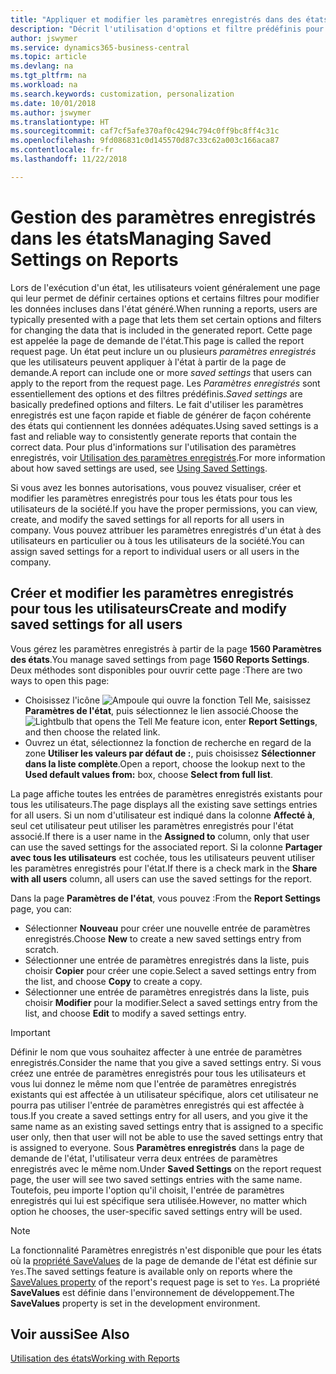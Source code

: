 ```yaml
---
title: "Appliquer et modifier les paramètres enregistrés dans des états | Microsoft Docs"
description: "Décrit l'utilisation d'options et filtre prédéfinis pour personnaliser un état, et pour générer les données exactes."
author: jswymer
ms.service: dynamics365-business-central
ms.topic: article
ms.devlang: na
ms.tgt_pltfrm: na
ms.workload: na
ms.search.keywords: customization, personalization
ms.date: 10/01/2018
ms.author: jswymer
ms.translationtype: HT
ms.sourcegitcommit: caf7cf5afe370af0c4294c794c0ff9bc8ff4c31c
ms.openlocfilehash: 9fd086831c0d145570d87c33c62a003c166aca87
ms.contentlocale: fr-fr
ms.lasthandoff: 11/22/2018

---
```

# <a name="managing-saved-settings-on-reports"></a><span data-ttu-id="66d30-103">Gestion des paramètres enregistrés dans les états</span><span class="sxs-lookup"><span data-stu-id="66d30-103">Managing Saved Settings on Reports</span></span>
<span data-ttu-id="66d30-104">Lors de l'exécution d'un état, les utilisateurs voient généralement une page qui leur permet de définir certaines options et certains filtres pour modifier les données incluses dans l'état généré.</span><span class="sxs-lookup"><span data-stu-id="66d30-104">When running a reports, users are typically presented with a page that lets them set certain options and filters for changing the data that is included in the generated report.</span></span> <span data-ttu-id="66d30-105">Cette page est appelée la page de demande de l'état.</span><span class="sxs-lookup"><span data-stu-id="66d30-105">This page is called the report request page.</span></span> <span data-ttu-id="66d30-106">Un état peut inclure un ou plusieurs *paramètres enregistrés* que les utilisateurs peuvent appliquer à l'état à partir de la page de demande.</span><span class="sxs-lookup"><span data-stu-id="66d30-106">A report can include one or more *saved settings* that users can apply to the report from the request page.</span></span> <span data-ttu-id="66d30-107">Les *Paramètres enregistrés* sont essentiellement des options et des filtres prédéfinis.</span><span class="sxs-lookup"><span data-stu-id="66d30-107">*Saved settings* are basically predefined options and filters.</span></span> <span data-ttu-id="66d30-108">Le fait d'utiliser les paramètres enregistrés est une façon rapide et fiable de générer de façon cohérente des états qui contiennent les données adéquates.</span><span class="sxs-lookup"><span data-stu-id="66d30-108">Using saved settings is a fast and reliable way to consistently generate reports that contain the correct data.</span></span> <span data-ttu-id="66d30-109">Pour plus d'informations sur l'utilisation des paramètres enregistrés, voir [Utilisation des paramètres enregistrés](ui-work-report.md#SavedSettings).</span><span class="sxs-lookup"><span data-stu-id="66d30-109">For more information about how saved settings are used, see [Using Saved Settings](ui-work-report.md#SavedSettings).</span></span>

<span data-ttu-id="66d30-110">Si vous avez les bonnes autorisations, vous pouvez visualiser, créer et modifier les paramètres enregistrés pour tous les états pour tous les utilisateurs de la société.</span><span class="sxs-lookup"><span data-stu-id="66d30-110">If you have the proper permissions, you can view, create, and modify the saved settings for all reports for all users in company.</span></span> <span data-ttu-id="66d30-111">Vous pouvez attribuer les paramètres enregistrés d'un état à des utilisateurs en particulier ou à tous les utilisateurs de la société.</span><span class="sxs-lookup"><span data-stu-id="66d30-111">You can assign saved settings for a report to individual users or all users in the company.</span></span>

<!-- 
## Apply saved settings to a report
1. Open the report.

   The report request page appears.    
2. In the **Saved Settings** section of the page, set the **Name** field  to the saved settings that you want to use.

   The **Saved Settings** section only appears if the report has been run before or if there are existing saved settings entries. The saved settings entry called **Last used options and filters** is always available. These settings are the option and filter values that were used the last time you ran the report.

-->

## <a name="create-and-modify-saved-settings-for-all-users"></a><span data-ttu-id="66d30-112">Créer et modifier les paramètres enregistrés pour tous les utilisateurs</span><span class="sxs-lookup"><span data-stu-id="66d30-112">Create and modify saved settings for all users</span></span>
<span data-ttu-id="66d30-113">Vous gérez les paramètres enregistrés à partir de la page **1560 Paramètres des états**.</span><span class="sxs-lookup"><span data-stu-id="66d30-113">You manage saved settings from page **1560 Reports Settings**.</span></span> <span data-ttu-id="66d30-114">Deux méthodes sont disponibles pour ouvrir cette page :</span><span class="sxs-lookup"><span data-stu-id="66d30-114">There are two ways to open this page:</span></span>
-   <span data-ttu-id="66d30-115">Choisissez l'icône ![Ampoule qui ouvre la fonction Tell Me](media/ui-search/search_small.png "Dites-moi ce que vous voulez faire"), saisissez **Paramètres de l'état**, puis sélectionnez le lien associé.</span><span class="sxs-lookup"><span data-stu-id="66d30-115">Choose the ![Lightbulb that opens the Tell Me feature](media/ui-search/search_small.png "Tell me what you want to do") icon, enter **Report Settings**, and then choose the related link.</span></span>
-   <span data-ttu-id="66d30-116">Ouvrez un état, sélectionnez la fonction de recherche en regard de la zone **Utiliser les valeurs par défaut de :**, puis choisissez **Sélectionner dans la liste complète**.</span><span class="sxs-lookup"><span data-stu-id="66d30-116">Open a report, choose the lookup next to the **Used default values from:** box, choose **Select from full list**.</span></span>

<span data-ttu-id="66d30-117">La page affiche toutes les entrées de paramètres enregistrés existants pour tous les utilisateurs.</span><span class="sxs-lookup"><span data-stu-id="66d30-117">The page displays all the existing save settings entries for all users.</span></span> <span data-ttu-id="66d30-118">Si un nom d'utilisateur est indiqué dans la colonne **Affecté à**, seul cet utilisateur peut utiliser les paramètres enregistrés pour l'état associé.</span><span class="sxs-lookup"><span data-stu-id="66d30-118">If there is a user name in the **Assigned to** column, only that user can use the saved settings for the associated report.</span></span> <span data-ttu-id="66d30-119">Si la colonne **Partager avec tous les utilisateurs** est cochée, tous les utilisateurs peuvent utiliser les paramètres enregistrés pour l'état.</span><span class="sxs-lookup"><span data-stu-id="66d30-119">If there is a check mark in the **Share with all users** column, all users can use the saved settings for the report.</span></span>

<span data-ttu-id="66d30-120">Dans la page **Paramètres de l'état**, vous pouvez :</span><span class="sxs-lookup"><span data-stu-id="66d30-120">From the **Report Settings** page, you can:</span></span>
-   <span data-ttu-id="66d30-121">Sélectionner **Nouveau** pour créer une nouvelle entrée de paramètres enregistrés.</span><span class="sxs-lookup"><span data-stu-id="66d30-121">Choose **New** to create a new saved settings entry from scratch.</span></span>
-   <span data-ttu-id="66d30-122">Sélectionner une entrée de paramètres enregistrés dans la liste, puis choisir **Copier** pour créer une copie.</span><span class="sxs-lookup"><span data-stu-id="66d30-122">Select a saved settings entry from the list, and choose **Copy** to create a copy.</span></span>
-   <span data-ttu-id="66d30-123">Sélectionner une entrée de paramètres enregistrés dans la liste, puis choisir **Modifier** pour la modifier.</span><span class="sxs-lookup"><span data-stu-id="66d30-123">Select a saved settings entry from the list, and choose **Edit** to modify a saved settings entry.</span></span>


> [!Important]
> <span data-ttu-id="66d30-124">Définir le nom que vous souhaitez affecter à une entrée de paramètres enregistrés.</span><span class="sxs-lookup"><span data-stu-id="66d30-124">Consider the name that you give a saved settings entry.</span></span> <span data-ttu-id="66d30-125">Si vous créez une entrée de paramètres enregistrés pour tous les utilisateurs et vous lui donnez le même nom que l'entrée de paramètres enregistrés existants qui est affectée à un utilisateur spécifique, alors cet utilisateur ne pourra pas utiliser l'entrée de paramètres enregistrés qui est affectée à tous.</span><span class="sxs-lookup"><span data-stu-id="66d30-125">If you create a saved settings entry for all users, and you give it the same name as an existing saved settings entry that is assigned to a specific user only, then that user will not be able to use the saved settings entry that is assigned to everyone.</span></span>  <span data-ttu-id="66d30-126">Sous **Paramètres enregistrés** dans la page de demande de l'état, l'utilisateur verra deux entrées de paramètres enregistrés avec le même nom.</span><span class="sxs-lookup"><span data-stu-id="66d30-126">Under **Saved Settings** on the report request page, the user will see two saved settings entries with the same name.</span></span> <span data-ttu-id="66d30-127">Toutefois, peu importe l'option qu'il choisit, l'entrée de paramètres enregistrés qui lui est spécifique sera utilisée.</span><span class="sxs-lookup"><span data-stu-id="66d30-127">However, no matter which option he chooses, the user-specific saved settings entry will be used.</span></span>

> [!NOTE]
> <span data-ttu-id="66d30-128">La fonctionnalité Paramètres enregistrés n'est disponible que pour les états où la [propriété SaveValues](https://docs.microsoft.com/en-us/dynamics-nav/savevalues-property) de la page de demande de l'état est définie sur `Yes`.</span><span class="sxs-lookup"><span data-stu-id="66d30-128">The saved settings feature is available only on reports where the [SaveValues property](https://docs.microsoft.com/en-us/dynamics-nav/savevalues-property) of the report's request page is set to `Yes`.</span></span> <span data-ttu-id="66d30-129">La propriété **SaveValues** est définie dans l'environnement de développement.</span><span class="sxs-lookup"><span data-stu-id="66d30-129">The **SaveValues** property is set in the development environment.</span></span>  

## <a name="see-also"></a><span data-ttu-id="66d30-130">Voir aussi</span><span class="sxs-lookup"><span data-stu-id="66d30-130">See Also</span></span>
[<span data-ttu-id="66d30-131">Utilisation des états</span><span class="sxs-lookup"><span data-stu-id="66d30-131">Working with Reports</span></span>](ui-work-report.md)  

